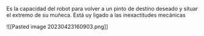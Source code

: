 Es la capacidad del robot para volver a un pinto de destino deseado y situar el extremo de su muñeca.
Está uy ligado a las inexactitudes mecánicas

![[Pasted image 20230423160903.png]]